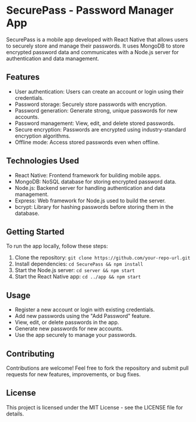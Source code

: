 # SecurePass - Password Manager App

SecurePass is a mobile app developed with React Native that allows users to securely store and manage their passwords. It uses MongoDB to store encrypted password data and communicates with a Node.js server for authentication and data management.

## Features

- User authentication: Users can create an account or login using their credentials.
- Password storage: Securely store passwords with encryption.
- Password generation: Generate strong, unique passwords for new accounts.
- Password management: View, edit, and delete stored passwords.
- Secure encryption: Passwords are encrypted using industry-standard encryption algorithms.
- Offline mode: Access stored passwords even when offline.

## Technologies Used

- React Native: Frontend framework for building mobile apps.
- MongoDB: NoSQL database for storing encrypted password data.
- Node.js: Backend server for handling authentication and data management.
- Express: Web framework for Node.js used to build the server.
- bcrypt: Library for hashing passwords before storing them in the database.

## Getting Started

To run the app locally, follow these steps:

1. Clone the repository: `git clone https://github.com/your-repo-url.git`
2. Install dependencies: `cd SecurePass && npm install`
3. Start the Node.js server: `cd server && npm start`
4. Start the React Native app: `cd ../app && npm start`

## Usage

- Register a new account or login with existing credentials.
- Add new passwords using the "Add Password" feature.
- View, edit, or delete passwords in the app.
- Generate new passwords for new accounts.
- Use the app securely to manage your passwords.

## Contributing

Contributions are welcome! Feel free to fork the repository and submit pull requests for new features, improvements, or bug fixes.

## License

This project is licensed under the MIT License - see the LICENSE file for details.
